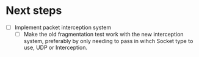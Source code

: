 
# Next steps

- [ ] Implement packet interception system 
    - [ ] Make the old fragmentation test work with the new interception system, preferably by only needing to 
          pass in wihch Socket type to use, UDP or Interception.
